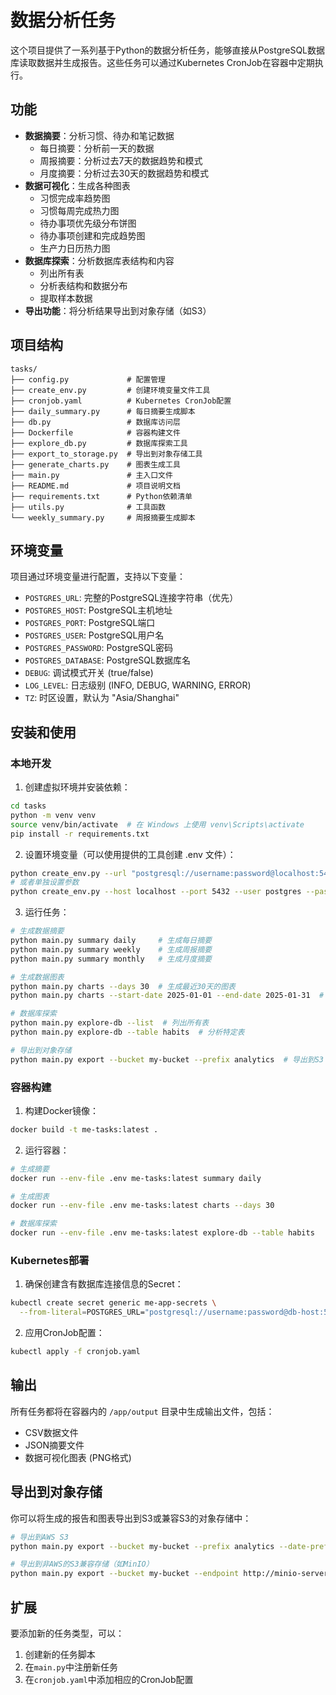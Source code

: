 # 数据分析任务

这个项目提供了一系列基于Python的数据分析任务，能够直接从PostgreSQL数据库读取数据并生成报告。这些任务可以通过Kubernetes CronJob在容器中定期执行。

## 功能

- **数据摘要**：分析习惯、待办和笔记数据
  - 每日摘要：分析前一天的数据
  - 周报摘要：分析过去7天的数据趋势和模式
  - 月度摘要：分析过去30天的数据趋势和模式
- **数据可视化**：生成各种图表
  - 习惯完成率趋势图
  - 习惯每周完成热力图
  - 待办事项优先级分布饼图
  - 待办事项创建和完成趋势图
  - 生产力日历热力图
- **数据库探索**：分析数据库表结构和内容
  - 列出所有表
  - 分析表结构和数据分布
  - 提取样本数据
- **导出功能**：将分析结果导出到对象存储（如S3）

## 项目结构

```
tasks/
├── config.py             # 配置管理
├── create_env.py         # 创建环境变量文件工具
├── cronjob.yaml          # Kubernetes CronJob配置
├── daily_summary.py      # 每日摘要生成脚本
├── db.py                 # 数据库访问层
├── Dockerfile            # 容器构建文件
├── explore_db.py         # 数据库探索工具
├── export_to_storage.py  # 导出到对象存储工具
├── generate_charts.py    # 图表生成工具
├── main.py               # 主入口文件
├── README.md             # 项目说明文档
├── requirements.txt      # Python依赖清单
├── utils.py              # 工具函数
└── weekly_summary.py     # 周报摘要生成脚本
```

## 环境变量

项目通过环境变量进行配置，支持以下变量：

- `POSTGRES_URL`: 完整的PostgreSQL连接字符串（优先）
- `POSTGRES_HOST`: PostgreSQL主机地址
- `POSTGRES_PORT`: PostgreSQL端口
- `POSTGRES_USER`: PostgreSQL用户名
- `POSTGRES_PASSWORD`: PostgreSQL密码
- `POSTGRES_DATABASE`: PostgreSQL数据库名
- `DEBUG`: 调试模式开关 (true/false)
- `LOG_LEVEL`: 日志级别 (INFO, DEBUG, WARNING, ERROR)
- `TZ`: 时区设置，默认为 "Asia/Shanghai"

## 安装和使用

### 本地开发

1. 创建虚拟环境并安装依赖：

```bash
cd tasks
python -m venv venv
source venv/bin/activate  # 在 Windows 上使用 venv\Scripts\activate
pip install -r requirements.txt
```

2. 设置环境变量（可以使用提供的工具创建 .env 文件）：

```bash
python create_env.py --url "postgresql://username:password@localhost:5432/me"
# 或者单独设置参数
python create_env.py --host localhost --port 5432 --user postgres --password yourpassword --database me
```

3. 运行任务：

```bash
# 生成数据摘要
python main.py summary daily     # 生成每日摘要
python main.py summary weekly    # 生成周报摘要
python main.py summary monthly   # 生成月度摘要

# 生成数据图表
python main.py charts --days 30  # 生成最近30天的图表
python main.py charts --start-date 2025-01-01 --end-date 2025-01-31  # 生成指定日期范围的图表

# 数据库探索
python main.py explore-db --list  # 列出所有表
python main.py explore-db --table habits  # 分析特定表

# 导出到对象存储
python main.py export --bucket my-bucket --prefix analytics  # 导出到S3
```

### 容器构建

1. 构建Docker镜像：

```bash
docker build -t me-tasks:latest .
```

2. 运行容器：

```bash
# 生成摘要
docker run --env-file .env me-tasks:latest summary daily

# 生成图表
docker run --env-file .env me-tasks:latest charts --days 30

# 数据库探索
docker run --env-file .env me-tasks:latest explore-db --table habits
```

### Kubernetes部署

1. 确保创建含有数据库连接信息的Secret：

```bash
kubectl create secret generic me-app-secrets \
  --from-literal=POSTGRES_URL="postgresql://username:password@db-host:5432/me"
```

2. 应用CronJob配置：

```bash
kubectl apply -f cronjob.yaml
```

## 输出

所有任务都将在容器内的 `/app/output` 目录中生成输出文件，包括：

- CSV数据文件
- JSON摘要文件
- 数据可视化图表 (PNG格式)

## 导出到对象存储

你可以将生成的报告和图表导出到S3或兼容S3的对象存储中：

```bash
# 导出到AWS S3
python main.py export --bucket my-bucket --prefix analytics --date-prefix

# 导出到非AWS的S3兼容存储（如MinIO）
python main.py export --bucket my-bucket --endpoint http://minio-server:9000 --aws-key mykey --aws-secret mysecret
```

## 扩展

要添加新的任务类型，可以：

1. 创建新的任务脚本
2. 在`main.py`中注册新任务
3. 在`cronjob.yaml`中添加相应的CronJob配置
